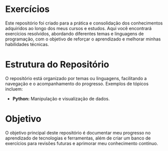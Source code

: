 # Exercícios

Este repositório foi criado para a prática e consolidação dos conhecimentos adquiridos ao longo dos meus cursos e estudos. Aqui você encontrará exercícios resolvidos, abordando diferentes temas e linguagens de programação, com o objetivo de reforçar o aprendizado e melhorar minhas habilidades técnicas.

# Estrutura do Repositório

O repositório está organizado por temas ou linguagens, facilitando a navegação e o acompanhamento do progresso. Exemplos de tópicos incluem:

- **Python:** Manipulação e visualização de dados.

# Objetivo

O objetivo principal deste repositório é documentar meu progresso no aprendizado de tecnologias e ferramentas, além de criar um banco de exercícios para revisões futuras e aprimorar meu conhecimento contínuo.
